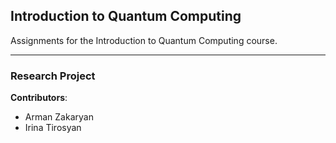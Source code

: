 ## Introduction to Quantum Computing

Assignments for the Introduction to Quantum Computing course.


------------------

### Research Project
**Contributors**:
- Arman Zakaryan
- Irina Tirosyan
